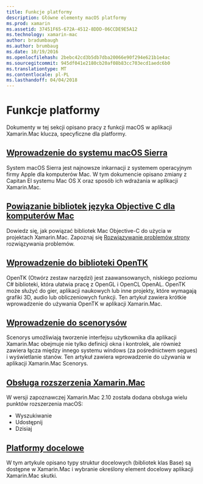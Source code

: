 ```yaml
---
title: Funkcje platformy
description: Główne elementy macOS platformy
ms.prod: xamarin
ms.assetid: 37451F65-672A-4512-8DDD-06CCDE9E5A12
ms.technology: xamarin-mac
author: bradumbaugh
ms.author: brumbaug
ms.date: 10/19/2016
ms.openlocfilehash: 2bebc42cd3b5db7dba20066e90f294e621b1e4ac
ms.sourcegitcommit: 945df041e2180cb20af08b83cc703ecd1aedc6b0
ms.translationtype: MT
ms.contentlocale: pl-PL
ms.lasthandoff: 04/04/2018
---
```

# <a name="platform-features"></a>Funkcje platformy

Dokumenty w tej sekcji opisano pracy z funkcji macOS w aplikacji Xamarin.Mac klucza, specyficzne dla platformy.


## <a name="introduction-to-macos-sierramacplatformintroduction-to-macos-sierraindexmd"></a>[Wprowadzenie do systemu macOS Sierra](~/mac/platform/introduction-to-macos-sierra/index.md)

System macOS Sierra jest najnowsze inkarnacji z systemem operacyjnym firmy Apple dla komputerów Mac. W tym dokumencie opisano zmiany z Capitan El systemu Mac OS X oraz sposób ich wdrażania w aplikacji Xamarin.Mac.

## <a name="binding-objective-c-libraries-for-macbindingmd"></a>[Powiązanie bibliotek języka Objective C dla komputerów Mac](binding.md)

Dowiedz się, jak powiązać bibliotek Mac Objective-C do użycia w projektach Xamarin.Mac.
Zapoznaj się [Rozwiązywanie problemów strony](~/cross-platform/macios/binding/troubleshooting.md) rozwiązywania problemów.

## <a name="introduction-to-opentkmacplatformopentkmd"></a>[Wprowadzenie do biblioteki OpenTK](~/mac/platform/opentk.md)

OpenTK (Otwórz zestaw narzędzi) jest zaawansowanych, niskiego poziomu C# biblioteki, która ułatwia pracę z OpenGL i OpenCL OpenAL. OpenTK może służyć do gier, aplikacji naukowych lub inne projekty, które wymagają grafiki 3D, audio lub obliczeniowych funkcji. Ten artykuł zawiera krótkie wprowadzenie do używania OpenTK w aplikacji Xamarin.Mac.


## <a name="introduction-to-storyboardsmacplatformstoryboardsindexmd"></a>[Wprowadzenie do scenorysów](~/mac/platform/storyboards/index.md)

Scenorys umożliwiają tworzenie interfejsu użytkownika dla aplikacji Xamarin.Mac obejmuje nie tylko definicji okna i kontrolek, ale również zawiera łącza między innego systemu windows (za pośrednictwem segues) i wyświetlanie stanów. Ten artykuł zawiera wprowadzenie do używania w aplikacji Xamarin.Mac Scenorys.

## <a name="xamarinmac-extension-supportmacplatformextensionsmd"></a>[Obsługa rozszerzenia Xamarin.Mac](~/mac/platform/extensions.md)

W wersji zapoznawczej Xamarin.Mac 2.10 została dodana obsługa wielu punktów rozszerzenia macOS:

- Wyszukiwanie
- Udostępnij
- Dzisiaj

## <a name="target-frameworksmacplatformtarget-frameworkmd"></a>[Platformy docelowe](~/mac/platform/target-framework.md)

W tym artykule opisano typy struktur docelowych (bibliotek klas Base) są dostępne w Xamarin.Mac i wybranie określony element docelowy aplikacji Xamarin.Mac skutki.
